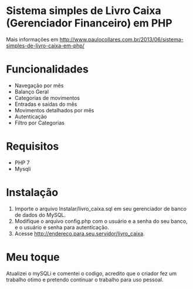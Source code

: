 # Sistema simples de Livro Caixa (Gerenciador Financeiro) em PHP 
Mais informações em http://www.paulocollares.com.br/2013/06/sistema-simples-de-livro-caixa-em-php/

# Funcionalidades

- Navegação por mês
- Balanço Geral
- Categorias de movimentos
- Entradas e saídas do mês
- Movimentos detalhados por mês
- Autenticação
- Filtro por Categorias

# Requisitos

- PHP 7
- Mysqli

# Instalação

1. Importe o arquivo Instalar/livro_caixa.sql em seu gerenciador de banco de dados do MySQL.
2. Modifique o arquivo config.php com o usuário e a senha do seu banco, e o usuário e senha para autenticação.
3. Acesse http://endereço.para.seu.servidor/livro_caixa.

# Meu toque

Atualizei o mySQLi e comentei o codigo, acredito que o criador fez um trabalho otimo e pretendo continuar o trabalho para uso pessoal.
